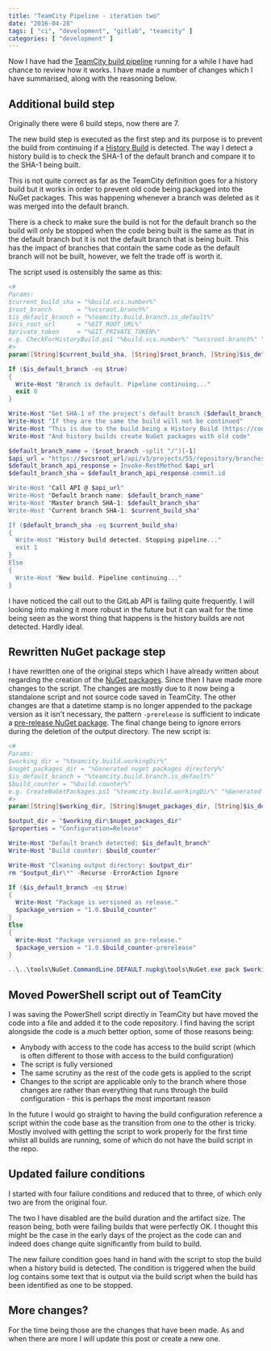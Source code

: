 ```yaml
---
title: "TeamCity Pipeline - iteration two"
date: "2016-04-28"
tags: [ "ci", "development", "gitlab", "teamcity" ]
categories: [ "development" ]
---
```


Now I have had the [TeamCity build
pipeline](../teamcity-pipeline/) running for a while
I have had chance to review how it works. I have made a number of changes which
I have summarised, along with the reasoning below.

## Additional build step

Originally there were 6 build steps, now there are 7.

The new build step is executed as the first step and its purpose is to prevent
the build from continuing if a
[History Build](https://confluence.jetbrains.com/display/TCD9/History+Build) is
detected. The way I detect a history build is to check the SHA-1 of the default
branch and compare it to the SHA-1 being built.

This is not quite correct as far as the TeamCity definition goes for a history
build but it works in order to prevent old code being packaged into the NuGet
packages. This was happening whenever a branch was deleted as it was merged
into the default branch.

There is a check to make sure the build is not for the default branch so the
build will only be stopped when the code being built is the same as that in the
default branch but it is not the default branch that is being built. This has
the impact of branches that contain the same code as the default branch will
not be built, however, we felt the trade off is worth it.

The script used is ostensibly the same as this:

```powershell { linenos=true }
<#
Params:
$current_build_sha = "%build.vcs.number%"
$root_branch       = "%vcsroot.branch%"
$is_default_branch = "%teamcity.build.branch.is_default%"
$vcs_root_url      = "%GIT_ROOT_URL%"
$private_token     = "%GIT_PRIVATE_TOKEN%"
e.g. CheckForHistoryBuild.ps1 "%build.vcs.number%" "%vcsroot.branch%" "%teamcity.build.branch.is_default%" "%GIT_ROOT_URL%" "%GIT_PRIVATE_TOKEN%"
#>
param([String]$current_build_sha, [String]$root_branch, [String]$is_default_branch, [String]$vcsroot_url, [String]$private_token)

If ($is_default_branch -eq $true)
{
  Write-Host "Branch is default. Pipeline continuing..."
  exit 0
}

Write-Host "Get SHA-1 of the project's default branch ($default_branch_name) in order to compare to this build's SHA-1"
Write-Host "If they are the same the build will not be continued"
Write-Host "This is due to the build being a History Build (https://confluence.jetbrains.com/display/TCD9/History+Build)"
Write-Host "And history builds create NuGet packages with old code"

$default_branch_name = ($root_branch -split "/")[-1]
$api_url = "https://$vcsroot_url/api/v3/projects/55/repository/branches/$default_branch_name`?private_token=$private_token
$default_branch_api_response = Invoke-RestMethod $api_url
$default_branch_sha = $default_branch_api_response.commit.id

Write-Host "Call API @ $api_url"
Write-Host "Default branch name: $default_branch_name"
Write-Host "Master branch SHA-1: $default_branch_sha"
Write-Host "Current branch SHA-1: $current_build_sha"

If ($default_branch_sha -eq $current_build_sha)
{
  Write-Host "History build detected. Stopping pipeline..."
  exit 1
}
Else
{
  Write-Host "New build. Pipeline continuing..."
}
```

I have noticed the call out to the GitLab API is failing quite frequently. I
will looking into making it more robust in the future but it can wait for the
time being seen as the worst thing that happens is the history builds are not
detected. Hardly ideal.

## Rewritten NuGet package step

I have rewritten one of the original steps which I have already written about
regarding the creation of the
[NuGet packages](../branch-based-nuget-packages-in-teacmity/).
Since then I have made more changes to the script. The changes are mostly due
to it now being a standalone script and not source code saved in TeamCity. The
other changes are that a datetime stamp is no longer appended to the package
version as it isn't necessary, the pattern `-prerelease` is sufficient to
indicate a
[pre-release NuGet package](https://docs.nuget.org/create/versioning#user-content-creating-prerelease-packages).
The final change being to ignore errors during the deletion of the output
directory.
The new script is:

```powershell { linenos=true }
<#
Params:
$working_dir = "%teamcity.build.workingDir%"
$nuget_packages_dir = "%Generated nuget packages directory%"
$is_default_branch = "%teamcity.build.branch.is_default%"
$build_counter = "%build.counter%"
e.g. CreateNuGetPackages.ps1 "%teamcity.build.workingDir%" "%Generated nuget packages directory%" "%teamcity.build.branch.is_default%" "%build.counter%"
#>
param([String]$working_dir, [String]$nuget_packages_dir, [String]$is_default_branch, [String]$build_counter)

$output_dir = "$working_dir\$nuget_packages_dir"
$properties = "Configuration=Release"

Write-Host "Default branch detected: $is_default_branch"
Write-Host "Build counter: $build_counter"

Write-Host "Cleaning output directory: $output_dir"
rm "$output_dir\*" -Recurse -ErrorAction Ignore

If ($is_default_branch -eq $true)
{
  Write-Host "Package is versioned as release."
  $package_version = "1.0.$build_counter"
}
Else
{
  Write-Host "Package versioned as pre-release."
  $package_version = "1.0.$build_counter-prerelease"
}

..\..\tools\NuGet.CommandLine.DEFAULT.nupkg\tools\NuGet.exe pack $working_dir\MySolution\MySolution.csproj -OutputDirectory $output_dir -Version $package_version -Properties $properties -IncludeReferencedProjects
```

## Moved PowerShell script out of TeamCity

I was saving the PowerShell script directly in TeamCity but have moved the code
into a file and added it to the code repository.  I find having the script
alongside the code is a *much* better option, some of those reasons being:

* Anybody with access to the code has access to the build script (which is
  often different to those with access to the build configuration)
* The script is fully versioned
* The same scrutiny as the rest of the code gets is applied to the script
* Changes to the script are applicable only to the branch where those changes
  are rather than everything that runs through the build configuration - this
  is perhaps the most important reason

In the future I would go straight to having the build configuration reference a
script within the code base as the transition from one to the other is tricky.
Mostly involved with getting the script to work properly for the first time
whilst all builds are running, some of which do not have the build script in
the repo.


## Updated failure conditions

I started with four failure conditions and reduced that to three, of which only
two are from the original four.

The two I have disabled are the build duration and the artifact size. The
reason being, both were failing builds that were perfectly OK. I thought this
might be the case in the early days of the project as the code can and indeed
does change quite significantly from build to build.

The new failure condition goes hand in hand with the script to stop the build
when a history build is detected. The condition is triggered when the build log
contains some text that is output via the build script when the build has been
identified as one to be stopped.


## More changes?

For the time being those are the changes that have been made. As and when there
are more I will update this post or create a new one.
